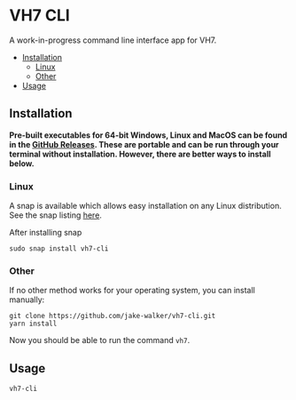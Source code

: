 # VH7 CLI

A work-in-progress command line interface app for VH7.

<!-- TOC -->

- [Installation](#installation)
    - [Linux](#linux)
    - [Other](#other)
- [Usage](#usage)

<!-- /TOC -->

## Installation

**Pre-built executables for 64-bit Windows, Linux and MacOS can be found in the [GitHub Releases](https://github.com/jake-walker/vh7-cli/releases). These are portable and can be run through your terminal without installation. However, there are better ways to install below.**

### Linux

A snap is available which allows easy installation on any Linux distribution. See the snap listing [here](https://snapcraft.io/vh7-cli).


After installing snap

```
sudo snap install vh7-cli
```

### Other

If no other method works for your operating system, you can install manually:

```
git clone https://github.com/jake-walker/vh7-cli.git
yarn install
```

Now you should be able to run the command `vh7`.

## Usage

```
vh7-cli
```
